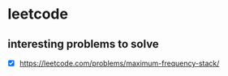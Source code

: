 # leetcode

## interesting problems to solve

- [x] https://leetcode.com/problems/maximum-frequency-stack/
